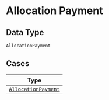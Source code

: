 
# Allocation Payment

## Data Type

`AllocationPayment`

## Cases

| Type |
|  --- |
| [`AllocationPayment`](../../../doc/models/allocation-payment.md) |

